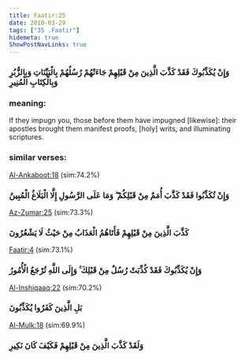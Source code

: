 ```yaml
---
title: Faatir:25
date: 2010-03-29
tags: ["35 .Faatir"]
hidemeta: true 
ShowPostNavLinks: true 
---
```

### وَإِنْ يُكَذِّبُوكَ فَقَدْ كَذَّبَ الَّذِينَ مِنْ قَبْلِهِمْ جَاءَتْهُمْ رُسُلُهُمْ بِالْبَيِّنَاتِ وَبِالزُّبُرِ وَبِالْكِتَابِ الْمُنِيرِ
### meaning: 
If they impugn you, those before them have impugned [likewise]: their apostles brought them manifest proofs, [holy] writs, and illuminating scriptures.
### similar verses: 

[Al-Ankaboot:18](/29/18) (sim:74.2%)

### وَإِنْ تُكَذِّبُوا فَقَدْ كَذَّبَ أُمَمٌ مِنْ قَبْلِكُمْ ۖ وَمَا عَلَى الرَّسُولِ إِلَّا الْبَلَاغُ الْمُبِينُ

[Az-Zumar:25](/39/25) (sim:73.3%)

### كَذَّبَ الَّذِينَ مِنْ قَبْلِهِمْ فَأَتَاهُمُ الْعَذَابُ مِنْ حَيْثُ لَا يَشْعُرُونَ

[Faatir:4](/35/4) (sim:73.1%)

### وَإِنْ يُكَذِّبُوكَ فَقَدْ كُذِّبَتْ رُسُلٌ مِنْ قَبْلِكَ ۚ وَإِلَى اللَّهِ تُرْجَعُ الْأُمُورُ

[Al-Inshiqaaq:22](/84/22) (sim:70.2%)

### بَلِ الَّذِينَ كَفَرُوا يُكَذِّبُونَ

[Al-Mulk:18](/67/18) (sim:69.9%)

### وَلَقَدْ كَذَّبَ الَّذِينَ مِنْ قَبْلِهِمْ فَكَيْفَ كَانَ نَكِيرِ

